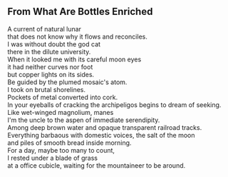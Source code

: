 From What Are Bottles Enriched
------------------------------
A current of natural lunar  
that does not know why it flows and reconciles.  
I was without doubt the god cat  
there in the dilute university.  
When it looked me with its careful moon eyes  
it had neither curves nor foot  
but copper lights on its sides.  
Be guided by the plumed mosaic's atom.  
I took on brutal shorelines.  
Pockets of metal converted into cork.  
In your eyeballs of cracking the archipeligos begins to dream of seeking.  
Like wet-winged magnolium, manes  
I'm the uncle to the aspen of immediate serendipity.  
Among deep brown water and opaque transparent railroad tracks.  
Everything barbaous with domestic voices, the salt of the moon  
and piles of smooth bread inside morning.  
For a day, maybe too many to count,  
I rested under a blade of grass  
at a office cubicle, waiting for the mountaineer to be around.  
